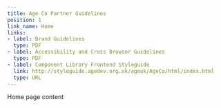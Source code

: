 ```yaml
---
title: Age Co Partner Guidelines
position: 1
link_name: Home
links:
- label: Brand Guidelines
  type: PDF
- label: Accessibility and Cross Browser Guidelines
  type: PDF
- label: Component Library Frontend Styleguide
  link: http://styleguide.agedev.org.uk/ageuk/AgeCo/html/index.html
  type: URL
---
```


Home page content
